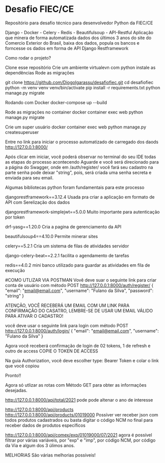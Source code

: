 # Desafio FIEC/CE
Repositório para desafio técnico para desenvolvedor Python da FIEC/CE

Django - Docker - Celery - Redis - Beautifulsoup - API-Restful
Aplicação que minera de forma automatizada dados dos últimos 3 anos do site do Comercio Exterior do Brasil, 
baixa dos dados, popula os bancos e forncesse os dados em forma de API Django Restframework

Como rodar o projeto?

Clone esse repositório
Crie um ambiente virtualevn com python
instale as dependências
Rode as migrações

git clone https://github.com/DiogoIgarassu/desafiofiec.git
cd desafiofiec
python -m venv venv
venv/bin/activate
pip install -r requirements.txt
python manage.py migrate

Rodando com Docker
docker-compose up --build

Rode as migrações no container
docker container exec web python manage.py migrate

Crie um super usuário
docker container exec web python manage.py createsuperuser

Entre no link para iniciar o processo automatizado de carregado dos daods
http://127.0.0.1:8000/

Após clicar em iniciar, você poderá observar no terminal do seu IDE todas as etapas do processo acontecendo
Aguarde e você será direcionado para a página do Swagger, onde em /auth/register/ você fará seu cadastro
na parte senha pode deixar "string", pois, será criada uma senha secreta e enviada para seu email.

Algumas bibliotecas python foram fundamentais para este processo

djangorestframework==3.12.4
Usada pra criar a aplicação em formato de API com Serelização dos dados 

djangorestframework-simplejwt==5.0.0
Muito importante para autenticação por token

drf-yasg==1.20.0
Cria a pagina de gerenciamento da API

beautifulsoup4==4.10.0
Permite minerar sites

celery==5.2.1
Cria um sistema de filas de atividades servidor

django-celery-beat==2.2.1
facilita o agendamento de tarefas

redis==4.0.2
mini banco utilizado para guardar as atividades em fila de execução



#COMO UTLIZAR VIA POSTMAN
Vovê deve suar o seguinte link para criar conta de usuário com método POST
http://127.0.0.1:8000/auth/register/
{
  "email": "email@email.com",
  "username": "Fulano da Silva",
  "password": "string"
}

ATENÇÃO, VOCÊ RECEBERÁ UM EMAIL COM UM LINK PARA CONFIRMAÇÃO DO CASATRO, LEMBRE-SE DE USAR UM EMAIL VÁLIDO PARA ATIVAR O CADASTRO!

você deve usar o seguinte link para login com método POST
http://127.0.0.1:8000/auth/login/
{
  "email": "email@email.com",
  "username": "Fulano da Silva"
}

Agora você receberá confirmação de login de 02 tokens, 1 de refresh e outro de access
COPIE O TOKEN DE ACCESS

Na guia Authorization, você deve escolher type: Bearer Token e colar o link que você copiou

Pronto!!

Agora só utlizar as rotas com Método GET para obter as informações desejadas.

http://127.0.0.1:8000/api/total/2021
pode pode altenar o ano de interesse

http://127.0.0.1:8000/api/products
http://127.0.0.1:8000/api/products/01019000
Possíver ver receber json com todos produtos cadastrados ou basta digitar o código NCM no final para receber dados de produtos específicos

http://127.0.0.1:8000/api/comex/exp/01019000/07/2021
agora é possível filtrar por várias variáveis, por "exp" e "imp", por código NCM, por código da Via e algum dos 3 úlimos anos.



MELHORIAS
São várias melhorias possíveis!

